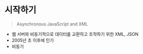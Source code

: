 # 시작하기
> Asynchronous JavaScript and XML


* 웹 서버와 비동기적으로 데이터를 교환하고 조작하기 위한 XML, JSON
* 2005년 초 이후에 인기
* 비동기